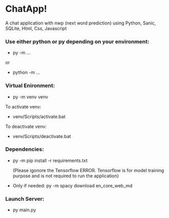 # ChatApp!
A chat application with nwp (next word prediction) using Python, Sanic, SQLite, Html, Css, Javascript

### Use either python or py depending on your environment:
- py -m ...

or

- python -m ...

### Virtual Enironment:
- py -m venv venv

To activate venv:
- venv/Scripts/activate.bat

To deactivate venv:
- venv/Scripts/deactivate.bat

### Dependencies:
- py -m pip install -r requirements.txt 

  (Please igonore the Tensorflow ERROR. Tensorflow is for model training purpose and is not required to run the application)

- Only if needed: py -m spacy download en_core_web_md

### Launch Server:
- py main.py
